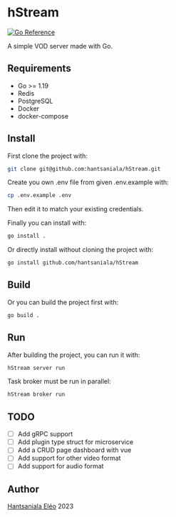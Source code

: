 # hStream

[![Go Reference](https://pkg.go.dev/badge/github.com/hantsaniala/hStream.svg)](https://pkg.go.dev/github.com/hantsaniala/hStream)

A simple VOD server made with Go.

## Requirements

- Go >= 1.19
- Redis
- PostgreSQL
- Docker
- docker-compose

## Install

First clone the project with:

```sh
git clone git@github.com:hantsaniala/hStream.git
```

Create you own .env file from given .env.example with:

```sh
cp .env.example .env
```

Then edit it to match your existing credentials.

Finally you can install with:

```sh
go install .
```

Or directly install without cloning the project with:

```sh
go install github.com/hantsaniala/hStream
```

## Build

Or you can build the project first with:

```sh
go build .
```

## Run

After building the project, you can run it with:

```sh
hStream server run
```

Task broker must be run in parallel:

```sh
hStream broker run
```

## TODO

- [ ] Add gRPC support
- [ ] Add plugin type struct for microservice
- [ ] Add a CRUD page dashboard with vue
- [ ] Add support for other video format
- [ ] Add support for audio format

## Author

[Hantsaniala Eléo](https://t.me/hantsaniala3) 2023
